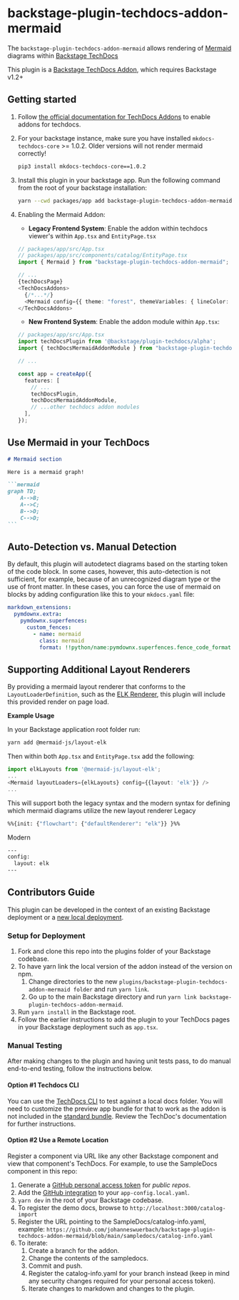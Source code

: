 # backstage-plugin-techdocs-addon-mermaid

The `backstage-plugin-techdocs-addon-mermaid` allows rendering of [Mermaid](https://mermaid-js.github.io/) diagrams
within [Backstage TechDocs](https://backstage.io/docs/features/techdocs/techdocs-overview)

This plugin is a [Backstage TechDocs Addon](https://backstage.io/docs/features/techdocs/addons), which requires
Backstage v1.2+

## Getting started

1. Follow [the official documentation for TechDocs Addons](https://backstage.io/docs/features/techdocs/addons#installing-and-using-addons) to enable addons for techdocs.
2. For your backstage instance, make sure you have installed `mkdocs-techdocs-core` >= 1.0.2. Older versions will not render mermaid correctly!

    ```sh
    pip3 install mkdocs-techdocs-core==1.0.2
    ```

3. Install this plugin in your backstage app. Run the following command from the root of your backstage installation:

   ```sh
   yarn --cwd packages/app add backstage-plugin-techdocs-addon-mermaid
   ```

4. Enabling the Mermaid Addon:

   - **Legacy Frontend System**: Enable the addon within techdocs viewer's within `App.tsx` and `EntityPage.tsx`

   ```typescript jsx
   // packages/app/src/App.tsx
   // packages/app/src/components/catalog/EntityPage.tsx
   import { Mermaid } from "backstage-plugin-techdocs-addon-mermaid";

   // ...
   {techDocsPage}
   <TechDocsAddons>
     {/*...*/}
     <Mermaid config={{ theme: "forest", themeVariables: { lineColor: "#000000" } }} />
   </TechDocsAddons>
   ```

   - **New Frontend System**: Enable the addon module within `App.tsx`:

   ```typescript jsx
   // packages/app/src/App.tsx
   import techDocsPlugin from '@backstage/plugin-techdocs/alpha';
   import { techDocsMermaidAddonModule } from "backstage-plugin-techdocs-addon-mermaid";

   // ...

   const app = createApp({
     features: [
       // ...
       techDocsPlugin,
       techDocsMermaidAddonModule,
       // ...other techdocs addon modules
     ],
   });
   ```

## Use Mermaid in your TechDocs

~~~markdown
# Mermaid section

Here is a mermaid graph!

```mermaid
graph TD;
    A-->B;
    A-->C;
    B-->D;
    C-->D;
```

~~~

## Auto-Detection vs. Manual Detection

By default, this plugin will autodetect diagrams based on the starting token of the code block. In some cases, however, this auto-detection is not sufficient, for example, because of an unrecognized
diagram type or the use of front matter. In these cases, you can force the use of mermaid on blocks by adding configuration like this to your `mkdocs.yaml` file:

```yaml
markdown_extensions:
  pymdownx.extra:
    pymdownx.superfences:
      custom_fences:
        - name: mermaid
          class: mermaid
          format: !!python/name:pymdownx.superfences.fence_code_format
```

## Supporting Additional Layout Renderers

By providing a mermaid layout renderer that conforms to the `LayoutLoaderDefinition`, such as the [ELK Renderer](https://www.npmjs.com/package/@mermaid-js/layout-elk),
this plugin will include this provided render on page load.

**Example Usage**

In your Backstage application root folder run:
```bash
yarn add @mermaid-js/layout-elk
```

Then within both `App.tsx` and `EntityPage.tsx` add the following:
```typescript
import elkLayouts from '@mermaid-js/layout-elk';
...
<Mermaid layoutLoaders={elkLayouts} config={{layout: 'elk'}} />
...
```

This will support both the legacy syntax and the modern syntax for defining which mermaid diagrams utilize the new layout renderer
Legacy
```bash
%%{init: {"flowchart": {"defaultRenderer": "elk"}} }%%
```
Modern
```bash
---
config:
  layout: elk
---
```

## Contributors Guide

This plugin can be developed in the context of an existing Backstage deployment or a [new local deployment](https://backstage.io/docs/getting-started/#1-create-your-backstage-app).

### Setup for Deployment

1. Fork and clone this repo into the plugins folder of your Backstage codebase.
2. To have yarn link the local version of the addon instead of the version on npm.
   1. Change directories to the new `plugins/backstage-plugin-techdocs-addon-mermaid folder` and run `yarn link`.
   2. Go up to the main Backstage directory and run `yarn link backstage-plugin-techdocs-addon-mermaid`.
3. Run `yarn install` in the Backstage root.
4. Follow the earlier instructions to add the plugin to your TechDocs pages in your Backstage deployment such as `app.tsx`.

### Manual Testing

After making changes to the plugin and having unit tests pass, to do manual end-to-end testing, follow the instructions below.

#### Option #1 Techdocs CLI

You can use the [TechDocs CLI](https://backstage.io/docs/features/techdocs/cli/) to test against a local docs folder. You will need to customize the preview app bundle for that to work as the addon is not included in the [standard bundle](https://github.com/backstage/techdocs-cli/blob/main/packages/embedded-techdocs-app/src/App.tsx). Review the TechDoc's documentation for further instructions.

#### Option #2 Use a Remote Location

Register a component via URL like any other Backstage component and view that component's TechDocs.
For example, to use the SampleDocs component in this repo:

1. Generate a [GitHub personal access token](https://docs.github.com/en/authentication/keeping-your-account-and-data-secure/managing-your-personal-access-tokens) for *public repos*.
2. Add the [GitHub integration](https://backstage.io/docs/integrations/github/locations) to your `app-config.local.yaml`.
3. `yarn dev` in the root of your Backstage codebase.
4. To register the demo docs, browse to `http://localhost:3000/catalog-import`
5. Register the URL pointing to the SampleDocs/catalog-info.yaml, example: `https://github.com/johanneswuerbach/backstage-plugin-techdocs-addon-mermaid/blob/main/sampledocs/catalog-info.yaml`
6. To iterate:
   1. Create a branch for the addon.
   2. Change the contents of the sampledocs.
   3. Commit and push.
   4. Register the catalog-info.yaml for your branch instead (keep in mind any security changes required for your personal access token).
   5. Iterate changes to markdown and changes to the plugin.
